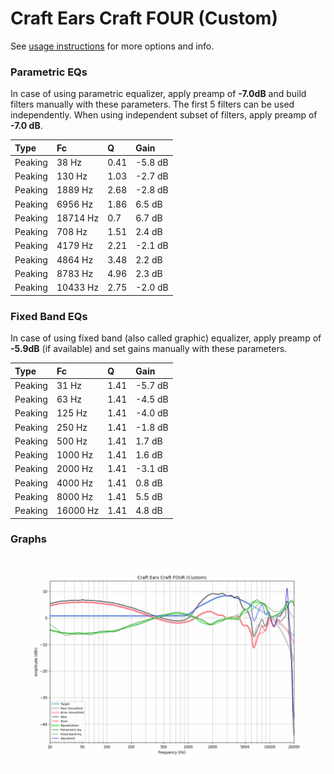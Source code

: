 # Craft Ears Craft FOUR (Custom)
See [usage instructions](https://github.com/jaakkopasanen/AutoEq#usage) for more options and info.

### Parametric EQs
In case of using parametric equalizer, apply preamp of **-7.0dB** and build filters manually
with these parameters. The first 5 filters can be used independently.
When using independent subset of filters, apply preamp of **-7.0 dB**.

| Type    | Fc       |    Q | Gain    |
|:--------|:---------|:-----|:--------|
| Peaking | 38 Hz    | 0.41 | -5.8 dB |
| Peaking | 130 Hz   | 1.03 | -2.7 dB |
| Peaking | 1889 Hz  | 2.68 | -2.8 dB |
| Peaking | 6956 Hz  | 1.86 | 6.5 dB  |
| Peaking | 18714 Hz | 0.7  | 6.7 dB  |
| Peaking | 708 Hz   | 1.51 | 2.4 dB  |
| Peaking | 4179 Hz  | 2.21 | -2.1 dB |
| Peaking | 4864 Hz  | 3.48 | 2.2 dB  |
| Peaking | 8783 Hz  | 4.96 | 2.3 dB  |
| Peaking | 10433 Hz | 2.75 | -2.0 dB |

### Fixed Band EQs
In case of using fixed band (also called graphic) equalizer, apply preamp of **-5.9dB**
(if available) and set gains manually with these parameters.

| Type    | Fc       |    Q | Gain    |
|:--------|:---------|:-----|:--------|
| Peaking | 31 Hz    | 1.41 | -5.7 dB |
| Peaking | 63 Hz    | 1.41 | -4.5 dB |
| Peaking | 125 Hz   | 1.41 | -4.0 dB |
| Peaking | 250 Hz   | 1.41 | -1.8 dB |
| Peaking | 500 Hz   | 1.41 | 1.7 dB  |
| Peaking | 1000 Hz  | 1.41 | 1.6 dB  |
| Peaking | 2000 Hz  | 1.41 | -3.1 dB |
| Peaking | 4000 Hz  | 1.41 | 0.8 dB  |
| Peaking | 8000 Hz  | 1.41 | 5.5 dB  |
| Peaking | 16000 Hz | 1.41 | 4.8 dB  |

### Graphs
![](./Craft%20Ears%20Craft%20FOUR%20(Custom).png)
